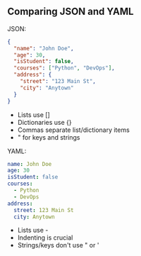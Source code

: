 ## Comparing JSON and YAML

JSON:
```json
{
  "name": "John Doe",
  "age": 30,
  "isStudent": false,
  "courses": ["Python", "DevOps"],
  "address": {
    "street": "123 Main St",
    "city": "Anytown"
  }
}
```
* Lists use []
* Dictionaries use {}
* Commas separate list/dictionary items
* " for keys and strings
 
YAML:
```yaml
name: John Doe
age: 30
isStudent: false
courses:
  - Python
  - DevOps
address:
  street: 123 Main St
  city: Anytown
```
* Lists use -
* Indenting is crucial
* Strings/keys don't use " or '